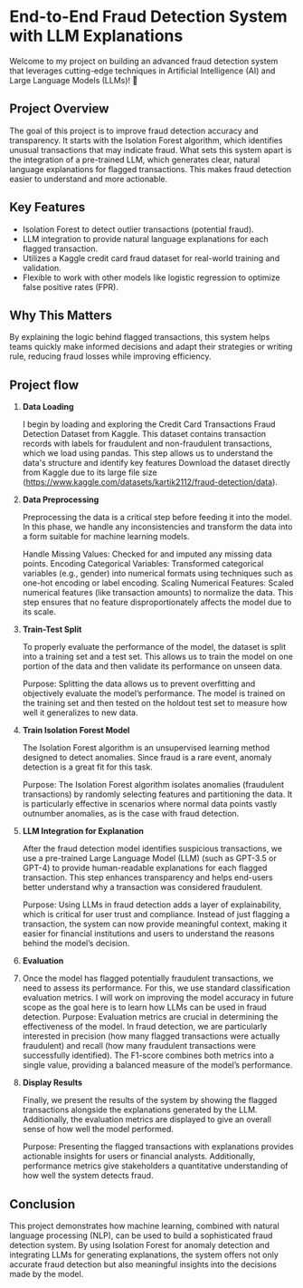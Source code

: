 # End-to-End Fraud Detection System with LLM Explanations

Welcome to my project on building an advanced fraud detection system that leverages cutting-edge techniques in Artificial Intelligence (AI) and Large Language Models (LLMs)! 🚀

## Project Overview
The goal of this project is to improve fraud detection accuracy and transparency. It starts with the Isolation Forest algorithm, which identifies unusual transactions that may indicate fraud. What sets this system apart is the integration of a pre-trained LLM, which generates clear, natural language explanations for flagged transactions. This makes fraud detection easier to understand and more actionable.

## Key Features
* Isolation Forest to detect outlier transactions (potential fraud).
* LLM integration to provide natural language explanations for each flagged transaction.
* Utilizes a Kaggle credit card fraud dataset for real-world training and validation.
* Flexible to work with other models like logistic regression to optimize false positive rates (FPR).

## Why This Matters
By explaining the logic behind flagged transactions, this system helps teams quickly make informed decisions and adapt their strategies or writing rule, reducing fraud losses while improving efficiency.

## Project flow

1. **Data Loading**

   I begin by loading and exploring the Credit Card Transactions Fraud Detection Dataset from Kaggle. This dataset contains transaction records with labels for fraudulent and non-fraudulent transactions, which we load using pandas. This step allows us to understand the data's structure and identify key features
Download the dataset directly from Kaggle due to its large file size (https://www.kaggle.com/datasets/kartik2112/fraud-detection/data).

2. **Data Preprocessing**

    Preprocessing the data is a critical step before feeding it into the model. In this phase, we handle any inconsistencies and transform the data into a form suitable for machine learning models.

   Handle Missing Values: Checked for and imputed any missing data points.
Encoding Categorical Variables: Transformed categorical variables (e.g., gender) into numerical formats using techniques such as one-hot encoding or label encoding.
Scaling Numerical Features: Scaled numerical features (like transaction amounts) to normalize the data. This step ensures that no feature disproportionately affects the model due to its scale.

4. **Train-Test Split**

    To properly evaluate the performance of the model, the dataset is split into a training set and a test set. This allows us to train the model on one portion of the data and then validate its performance on unseen data.

   Purpose:
   Splitting the data allows us to prevent overfitting and objectively evaluate the model’s performance. The model is trained on the training set and then tested on the holdout test set to measure how well it generalizes to new data.

5. **Train Isolation Forest Model**

   The Isolation Forest algorithm is an unsupervised learning method designed to detect anomalies. Since fraud is a rare event, anomaly detection is a great fit for this task.

   Purpose:
   The Isolation Forest algorithm isolates anomalies (fraudulent transactions) by randomly selecting features and partitioning the data. It is particularly effective in scenarios where normal data points vastly outnumber anomalies, as is the case with fraud detection.

6. **LLM Integration for Explanation**

    After the fraud detection model identifies suspicious transactions, we use a pre-trained Large Language Model (LLM) (such as GPT-3.5 or GPT-4) to provide human-readable explanations for each flagged transaction. This step enhances transparency and helps end-users better understand why a transaction was considered fraudulent.

   Purpose:
   Using LLMs in fraud detection adds a layer of explainability, which is critical for user trust and compliance. Instead of just flagging a transaction, the system can now provide meaningful context, making it easier for financial institutions and users to understand the reasons behind the model’s decision.

7. **Evaluation**
8. 
   Once the model has flagged potentially fraudulent transactions, we need to assess its performance. For this, we use standard classification evaluation metrics.
   I will work on improving the model accuracy in future scope as the goal here is to learn how LLMs can be used in fraud detection.
   Purpose:
   Evaluation metrics are crucial in determining the effectiveness of the model. In fraud detection, we are particularly interested in precision (how many flagged transactions were actually fraudulent) and recall (how many fraudulent transactions were successfully identified). The F1-score combines both metrics into a single value, providing a balanced measure of the model’s performance.

9. **Display Results**

   Finally, we present the results of the system by showing the flagged transactions alongside the explanations generated by the LLM. Additionally, the evaluation metrics are displayed to give an overall sense of how well the model performed.

   Purpose:
   Presenting the flagged transactions with explanations provides actionable insights for users or financial analysts. Additionally, performance metrics give stakeholders a quantitative understanding of how well the system detects fraud.

## Conclusion

This project demonstrates how machine learning, combined with natural language processing (NLP), can be used to build a sophisticated fraud detection system. By using Isolation Forest for anomaly detection and integrating LLMs for generating explanations, the system offers not only accurate fraud detection but also meaningful insights into the decisions made by the model.
